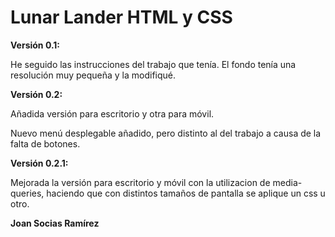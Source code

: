 # Lunar Lander HTML y CSS

**Versión 0.1:**

He seguido las instrucciones del trabajo que tenía.
El fondo tenía una resolución muy pequeña y la modifiqué.

**Versión 0.2:**

Añadida versión para escritorio y otra para móvil.

Nuevo menú desplegable añadido, pero distinto al del trabajo a causa de la falta de botones.

**Versión 0.2.1:**

Mejorada la versión para escritorio y móvil con la utilizacion de media-queries, haciendo que con distintos tamaños de pantalla se aplique un css u otro.

**Joan Socias Ramírez**
